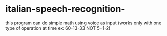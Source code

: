 # italian-speech-recognition-
this program can do simple math using voice as input (works only with one type of operation at time ex: 60-13-33 NOT 5+1-2)
